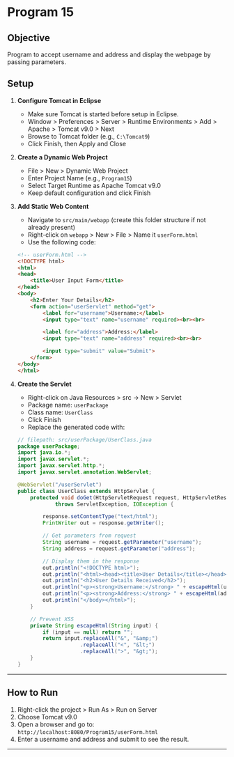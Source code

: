 # Program 15

## Objective
Program to accept username and address and display the webpage by passing parameters.

## Setup

1. **Configure Tomcat in Eclipse**
    - Make sure Tomcat is started before setup in Eclipse.
    - Window > Preferences > Server > Runtime Environments > Add > Apache > Tomcat v9.0 > Next
    - Browse to Tomcat folder (e.g., `C:\Tomcat9`)
    - Click Finish, then Apply and Close

2. **Create a Dynamic Web Project**
    - File > New > Dynamic Web Project
    - Enter Project Name (e.g., `Program15`)
    - Select Target Runtime as Apache Tomcat v9.0
    - Keep default configuration and click Finish

3. **Add Static Web Content**
    - Navigate to `src/main/webapp` (create this folder structure if not already present)
    - Right-click on `webapp` > New > File > Name it `userForm.html`
    - Use the following code:

    ```html
    <!-- userForm.html -->
    <!DOCTYPE html>
    <html>
    <head>
        <title>User Input Form</title>
    </head>
    <body>
        <h2>Enter Your Details</h2>
        <form action="userServlet" method="get">
            <label for="username">Username:</label>
            <input type="text" name="username" required><br><br>

            <label for="address">Address:</label>
            <input type="text" name="address" required><br><br>

            <input type="submit" value="Submit">
        </form>
    </body>
    </html>
    ```

4. **Create the Servlet**
    - Right-click on Java Resources > src → New > Servlet
    - Package name: `userPackage`
    - Class name: `UserClass`
    - Click Finish
    - Replace the generated code with:

    ```java
    // filepath: src/userPackage/UserClass.java
    package userPackage;
    import java.io.*;
    import javax.servlet.*;
    import javax.servlet.http.*;
    import javax.servlet.annotation.WebServlet;

    @WebServlet("/userServlet")
    public class UserClass extends HttpServlet {
        protected void doGet(HttpServletRequest request, HttpServletResponse response)
                throws ServletException, IOException {

            response.setContentType("text/html");
            PrintWriter out = response.getWriter();

            // Get parameters from request
            String username = request.getParameter("username");
            String address = request.getParameter("address");

            // Display them in the response
            out.println("<!DOCTYPE html>");
            out.println("<html><head><title>User Details</title></head><body>");
            out.println("<h2>User Details Received</h2>");
            out.println("<p><strong>Username:</strong> " + escapeHtml(username) + "</p>");
            out.println("<p><strong>Address:</strong> " + escapeHtml(address) + "</p>");
            out.println("</body></html>");
        }

        // Prevent XSS
        private String escapeHtml(String input) {
            if (input == null) return "";
            return input.replaceAll("&", "&amp;")
                        .replaceAll("<", "&lt;")
                        .replaceAll(">", "&gt;");
        }
    }
    ```

---

## How to Run

1. Right-click the project > Run As > Run on Server
2. Choose Tomcat v9.0
3. Open a browser and go to:  
   `http://localhost:8080/Program15/userForm.html`
4. Enter a username and address and submit to see the result.

---